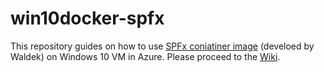 # win10docker-spfx

This repository guides on how to use [SPFx coniatiner image](https://github.com/waldekmastykarz/docker-spfx) (develoed by Waldek) on Windows 10 VM in Azure. 
Please proceed to the [Wiki](https://github.com/AlgoNinja/win10docker-spfx/wiki/SharePoint-Framework-Docker-image-on-Windows-10-VM).
